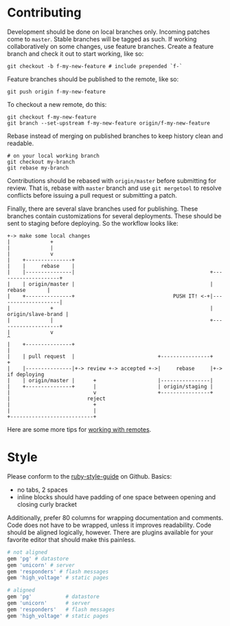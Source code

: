 Contributing
================================================================================
Development should be done on local branches only. Incoming patches come to
`master`. Stable branches will be tagged as such. If working collaboratively on
some changes, use feature branches. Create a feature branch and check it out to
start working, like so:

    git checkout -b f-my-new-feature # include prepended `f-`

Feature branches should be published to the remote, like so:

    git push origin f-my-new-feature

To checkout a new remote, do this:

    git checkout f-my-new-feature
    git branch --set-upstream f-my-new-feature origin/f-my-new-feature

Rebase instead of merging on published branches to keep history clean and
readable.

    # on your local working branch
    git checkout my-branch
    git rebase my-branch

Contributions should be rebased with `origin/master` before submitting for
review. That is, rebase with `master` branch and use `git mergetool` to resolve
conflicts before issuing a pull request or submitting a patch.

Finally, there are several slave branches used for publishing. These branches
contain customizations for several deployments. These should be sent to staging
before deploying. So the workflow looks like:

    +-> make some local changes
    |             +
    |             |
    |             v
    |    +---------------+
    |    |     rebase    |
    |    |---------------|                                            +--------------------+
    |    | origin/master |                                            |       rebase       |
    |    +---------------+                                PUSH IT! <-+|--------------------|
    |             +                                                   | origin/slave-brand |
    |             |                                                   +--------------------+
    |             v                                                              ^
    |    +---------------+                                                       |
    |    | pull request  |                           +----------------+          +
    |    |---------------|+-> review +-> accepted +->|     rebase     |+-> if deploying
    |    | origin/master |      +                    |----------------|
    |    +---------------+      |                    | origin/staging |
    |                           v                    +----------------+
    |                         reject
    |                           +
    |                           |
    +---------------------------+

Here are some more tips for [working with remotes](http://www.gitguys.com/topics/adding-and-removing-remote-branches/).

Style
================================================================================
Please conform to the [ruby-style-guide](https://github.com/bbatsov/ruby-style-guide)
on Github. Basics:
  - no tabs, 2 spaces
  - inline blocks should have padding of one space between opening and closing
    curly bracket

Additionally, prefer 80 columns for wrapping documentation and comments. Code
does not have to be wrapped, unless it improves readability. Code should be
aligned logically, however. There are plugins available for your favorite editor
that should make this painless.

``` ruby
# not aligned
gem 'pg' # datastore
gem 'unicorn' # server
gem 'responders' # flash messages
gem 'high_voltage' # static pages

# aligned
gem 'pg'           # datastore
gem 'unicorn'      # server
gem 'responders'   # flash messages
gem 'high_voltage' # static pages
```
